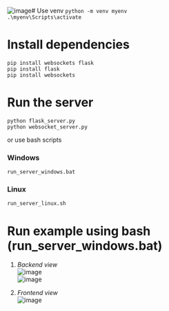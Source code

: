 ![image](https://github.com/user-attachments/assets/a7c8c1c7-0fe7-4706-b9c1-1944f70f92ba)# Use venv
`python -m venv myenv`  
`.\myenv\Scripts\activate`  

# Install dependencies
`pip install websockets flask`  
`pip install flask`  
`pip install websockets`  

# Run the server
`python flask_server.py`  
`python websocket_server.py`  

or use bash scripts
### Windows  
`run_server_windows.bat`  
### Linux
`run_server_linux.sh`  

# Run example using bash (run_server_windows.bat)  
1. _Backend view_  
![image](https://github.com/user-attachments/assets/3f14fb05-b571-4be7-a19e-acd2eecc570d)  
![image](https://github.com/user-attachments/assets/a4dfbc9f-5f51-4e1b-9167-b62e17701c36)  

3. _Frontend view_   
![image](https://github.com/user-attachments/assets/ce2047b4-8548-4145-b9ea-5e00dca93c65)  

